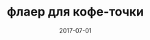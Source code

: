 ---
layout: 'post'
title:  "флаер для кофе-точки"
permalink: /print/mr-rich
preview-image: "/img/previews/file.png"
date:   2017-07-01
date-display: 'июль 2017'
tags: ["полиграфия"] 
---